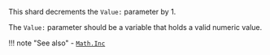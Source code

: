 This shard decrements the `Value:` parameter by 1.

The `Value:` parameter should be a variable that holds a valid numeric value.

!!! note "See also"
    - [`Math.Inc`](../Inc)

